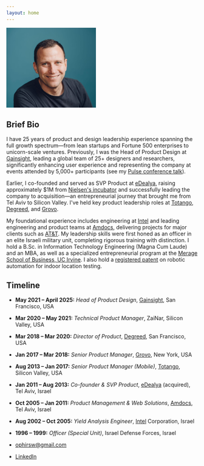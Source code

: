 ```yaml
---
layout: home
---
```


<img src="assets/images/profilepic.jpg" alt="Ophir Sweiry photo" class="center rounded-corners" style="height:10em;height:15em;">

Brief Bio
---------

I have 25 years of product and design leadership experience spanning the full growth spectrum—from lean startups and Fortune 500 enterprises to unicorn-scale ventures. Previously, I was the Head of Product Design at [Gainsight](https://www.gainsight.com), leading a global team of 25+ designers and researchers, significantly enhancing user experience and representing the company at events attended by 5,000+ participants (see my [Pulse conference talk](https://www.gainsight.com/pulse/)).

Earlier, I co-founded and served as SVP Product at [eDealya](https://www.crunchbase.com/organization/edealya), raising approximately $1M from [Nielsen's incubator](https://www.nielsen.com) and successfully leading the company to acquisition—an entrepreneurial journey that brought me from Tel Aviv to Silicon Valley. I've held key product leadership roles at [Totango](https://www.totango.com), [Degreed](https://www.degreed.com), and [Grovo](https://www.grovo.com).

My foundational experience includes engineering at [Intel](https://www.intel.com) and leading engineering and product teams at [Amdocs](https://www.amdocs.com), delivering projects for major clients such as [AT&T](https://www.att.com). My leadership skills were first honed as an officer in an elite Israeli military unit, completing rigorous training with distinction. I hold a B.Sc. in Information Technology Engineering (Magna Cum Laude) and an MBA, as well as a specialized entrepreneurial program at the [Merage School of Business, UC Irvine](https://merage.uci.edu). I also hold a [registered patent](https://patents.google.com/patent/US11785482B1/) on robotic automation for indoor location testing.

Timeline
--------

- **May 2021 – April 2025:** _Head of Product Design_, [Gainsight](https://www.gainsight.com), San Francisco, USA
- **Mar 2020 – May 2021:** _Technical Product Manager_, ZaiNar, Silicon Valley, USA
- **Mar 2018 – Mar 2020:** _Director of Product_, [Degreed](https://www.degreed.com), San Francisco, USA
- **Jan 2017 – Mar 2018:** _Senior Product Manager_, [Grovo](https://www.grovo.com), New York, USA
- **Aug 2013 – Jan 2017:** _Senior Product Manager (Mobile)_, [Totango](https://www.totango.com), Silicon Valley, USA
- **Jan 2011 – Aug 2013:** _Co-founder & SVP Product_, [eDealya](https://www.crunchbase.com/organization/edealya) (acquired), Tel Aviv, Israel
- **Oct 2005 – Jan 2011:** _Product Management & Web Solutions_, [Amdocs](https://www.amdocs.com), Tel Aviv, Israel
- **Aug 2002 – Oct 2005:** _Yield Analysis Engineer_, [Intel](https://www.intel.com) Corporation, Israel
- **1996 – 1999:** _Officer (Special Unit)_, Israel Defense Forces, Israel

- [ophirsw@gmail.com](mailto:ophirsw@gmail.com)  
- [LinkedIn](https://www.linkedin.com/in/ophirsw)

